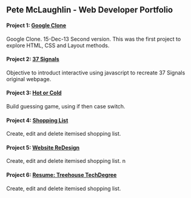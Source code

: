 ## Pete McLaughlin - Web Developer Portfolio

#### Project 1: [Google Clone](https://petemclaughlin.github.io/google-clone/) 
Google Clone. 15-Dec-13 Second version.  This was the first project to explore HTML, CSS and Layout methods.

#### Project 2: [37 Signals](https://petemclaughlin.github.io/37signals) 
Objective to introduct interactive using javascript to recreate 37 Signals original webpage.

#### Project 3: [Hot or Cold](https://petemclaughlin.github.io/hot-or-cold) 
Build guessing game, using if then case switch.

#### Project 4: [Shopping List](https://www.behance.net/gallery/32554019/Craigslist-Redesig) 
Create, edit and delete itemised shopping list.

#### Project 5: [Website ReDesign](https://petemclaughlin.github.io/shoppinglist) 
Create, edit and delete itemised shopping list.
n

#### Project 6: [Resume: Treehouse TechDegree](https://github.com/petemclaughlin/techdegree-project-1) 
Create, edit and delete itemised shopping list.
